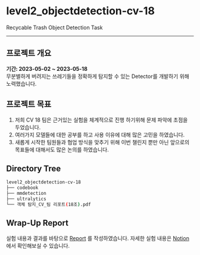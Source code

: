 # level2_objectdetection-cv-18
Recycable Trash Object Detection Task

---

## 프로젝트 개요
**기간: 2023-05-02 ~ 2023-05-18**  
무분별하게 버려지는 쓰레기들을 정확하게 탐지할 수 있는 Detector를 개발하기 위해 노력했습니다.

## 프로젝트 목표
1. 저희 CV 18 팀은 근거있는 실험을 체계적으로 진행 하기위해 문제 파악에 초점을 두었습니다.
2. 여러가지 모델들에 대한 공부를 하고 사용 이유에 대해 많은 고민을 하였습니다.
3. 새롭게 시작한 팀원들과 협업 방식을 맞추기 위해 이번 챌린지 뿐만 아닌 앞으로의 목표들에 대해서도 많은 논의를 하였습니다.


<!-- ## 프로젝트 구성원 및 역할
| 김준태 | 박재민 | 송인성 | 이지유 | 최홍록 |
| :-----: | :-----: | :-----: | :-----: | :-----: |
| EDA <br> 2 Stage Modeling (Cascade R-CNN) <br> StratifiedGroupKFold <br> Psuedo Labeling <br> Ensemble | EDA <br> 1 Stage Modeling (YOLOv8) <br> StratifiedGroupKFold <br> MMdetection Main Train Code <br> Autorun Shell Script <br> Ensemble | EDA <br> 1 Stage Modeling (RetinaNet) <br> 2 Stage Modeling (Cascade R-CNN) <br> StratifiedGroupKFold <br> MMdetection Baseline Config <br> Augmentation <br> Ensemble | EDA <br> 2 Stage Modeling (Faster R-CNN, Cascade R-CNN) <br> MMDetection Baseline Config <br> Ensemble | EDA <br> 1 Stage Modeling (YOLOv8) <br> MMdetection Baseline Config <br> Data Cleaning <br> Ensemble |
| #행복전도사 | #공유장인 | #기록무새 | #양봉업자 | #구현장인 |

 -->

## Directory Tree
```bash
level2_objectdetection-cv-18
├── codebook
├── mmdetection
├── ultralytics
└── 객체 탐지_CV_팀 리포트(18조).pdf
```

## Wrap-Up Report
실험 내용과 결과를 바탕으로 [Report](https://github.com/boostcampaitech5/level2_objectdetection-cv-18/blob/master/객체%20탐지_CV_팀%20리포트(18조).pdf) 를 작성하였습니다.
자세한 실험 내용은 [Notion](https://healthyai.notion.site/Wrap-Up-7a236d41e52f4bc49decb84a9d2caf0e) 에서 확인해보실 수 있습니다.
